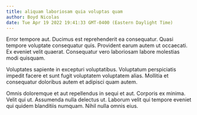 ```yaml
---
title: aliquam laboriosam quia voluptas quam
author: Boyd Nicolas
date: Tue Apr 19 2022 19:41:33 GMT-0400 (Eastern Daylight Time)
---
```

Error tempore aut. Ducimus est reprehenderit ea consequatur. Quasi tempore voluptate consequatur quis. Provident earum autem ut occaecati. Ex eveniet velit quaerat. Consequatur vero laboriosam labore molestias modi quisquam.

 Voluptates sapiente in excepturi voluptatibus. Voluptatum perspiciatis impedit facere et sunt fugit voluptatem voluptatem alias. Mollitia et consequatur doloribus autem et adipisci quam autem.

 Omnis doloremque et aut repellendus in sequi et aut. Corporis ex minima. Velit qui ut. Assumenda nulla delectus ut. Laborum velit qui tempore eveniet qui quidem blanditiis numquam. Nihil nulla omnis eius.